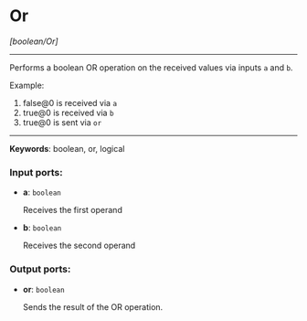 # Or

_[boolean/Or]_

---

Performs a boolean OR operation on the received values via inputs `a` and `b`.  
  
Example:  
  
1. false@0 is received via `a`  
2. true@0 is received via `b`  
3. true@0 is sent via `or`  

---

__Keywords__: boolean, or, logical

### Input ports:

* __a__: ` boolean `

    Receives the first operand


* __b__: ` boolean `

    Receives the second operand

### Output ports:

* __or__: ` boolean `

    Sends the result of the OR operation.

